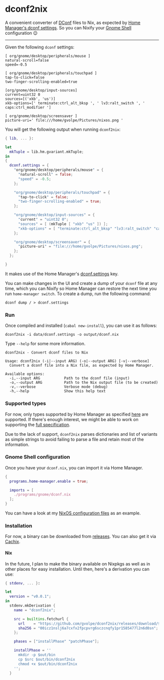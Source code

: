 # dconf2nix

A convenient converter of [DConf](https://wiki.gnome.org/Projects/dconf) files to Nix, as expected by [Home Manager's dconf settings](https://rycee.gitlab.io/home-manager/options.html#opt-dconf.settings). So you can Nixify your [Gnome Shell](https://wiki.gnome.org/Projects/GnomeShell) configuration :wink:

---

Given the following `dconf` settings:

```init
[ org/gnome/desktop/peripherals/mouse ]
natural-scroll=false
speed=-0.5

[ org/gnome/desktop/peripherals/touchpad ]
tap-to-click=false
two-finger-scrolling-enabled=true

[org/gnome/desktop/input-sources]
current=uint32 0
sources=[('xkb', 'us')]
xkb-options=[' terminate:ctrl_alt_bksp ', ' lv3:ralt_switch ', ' caps:ctrl_modifier ']

[ org/gnome/desktop/screensaver ]
picture-uri=' file:///home/gvolpe/Pictures/nixos.png '
```

You will get the following output when running `dconf2nix`:

```nix
{ lib, ... }:

let
  mkTuple = lib.hm.gvariant.mkTuple;
in
{
  dconf.settings = {
    "org/gnome/desktop/peripherals/mouse" = {
      "natural-scroll" = false;
      "speed" = -0.5;
    };

    "org/gnome/desktop/peripherals/touchpad" = {
      "tap-to-click" = false;
      "two-finger-scrolling-enabled" = true;
    };

    "org/gnome/desktop/input-sources" = {
      "current" = "uint32 0";
      "sources" = [ (mkTuple [ "xkb" "us" ]) ];
      "xkb-options" = [ "terminate:ctrl_alt_bksp" "lv3:ralt_switch" "caps:ctrl_modifier" ];
    };

    "org/gnome/desktop/screensaver" = {
      "picture-uri" = "file:///home/gvolpe/Pictures/nixos.png";
    };
  };

}
```

It makes use of the Home Manager's [dconf.settings](https://rycee.gitlab.io/home-manager/options.html#opt-dconf.settings) key.

You can make changes in the UI and create a dump of your `dconf` file at any time, which you can Nixify so Home Manager can restore the next time you run `home-manager switch`. To create a dump, run the following command:

```shell
dconf dump / > dconf.settings
```

### Run

Once compiled and installed (`cabal new-install`), you can use it as follows:

```shell
dconf2nix -i data/dconf.settings -o output/dconf.nix
```

Type `--help` for some more information.

```shell
dconf2nix - Convert dconf files to Nix

Usage: dconf2nix (-i|--input ARG) (-o|--output ARG) [-v|--verbose]
  Convert a dconf file into a Nix file, as expected by Home Manager.

Available options:
  -i,--input ARG           Path to the dconf file (input)
  -o,--output ARG          Path to the Nix output file (to be created)
  -v,--verbose             Verbose mode (debug)
  -h,--help                Show this help text
```

### Supported types

For now, only types supported by Home Manager as specified [here](https://github.com/rycee/home-manager/blob/master/modules/lib/gvariant.nix) are supported. If there's enough interest, we might be able to work on supporting the [full specification](https://developer.gnome.org/glib/stable/gvariant-text.html).

Due to the lack of support, `dconf2nix` parses dictionaries and list of variants as simple strings to avoid failing to parse a file and retain most of the information.

### Gnome Shell configuration

Once you have your `dconf.nix`, you can import it via Home Manager.


```nix
{
  programs.home-manager.enable = true;

  imports = [
    ./programs/gnome/dconf.nix
  ];
}
```

You can have a look at my [NixOS configuration files](https://github.com/gvolpe/nix-config/tree/master/nixos/home) as an example.

### Installation

For now, a binary can be downloaded from [releases](https://github.com/gvolpe/dconf2nix/releases). You can also get it via [Cachix](https://app.cachix.org/cache/dconf2nix).

#### Nix

In the future, I plan to make the binary available on Nixpkgs as well as in other places for easy installation. Until then, here's a derivation you can use:

```nix
{ stdenv, ... }:

let
  version = "v0.0.1";
in
  stdenv.mkDerivation {
    name = "dconf2nix";

    src = builtins.fetchurl {
      url    = "https://github.com/gvolpe/dconf2nix/releases/download/${version}/dconf2nix-linux-x86-64";
      sha256 = "00icz1nslj6a7cxfx2fpcpvrg6sczcnqfy1pr1585477l2n6d0sn";
    };

    phases = ["installPhase" "patchPhase"];

    installPhase = ''
      mkdir -p $out/bin
      cp $src $out/bin/dconf2nix
      chmod +x $out/bin/dconf2nix
    '';
  }
```
